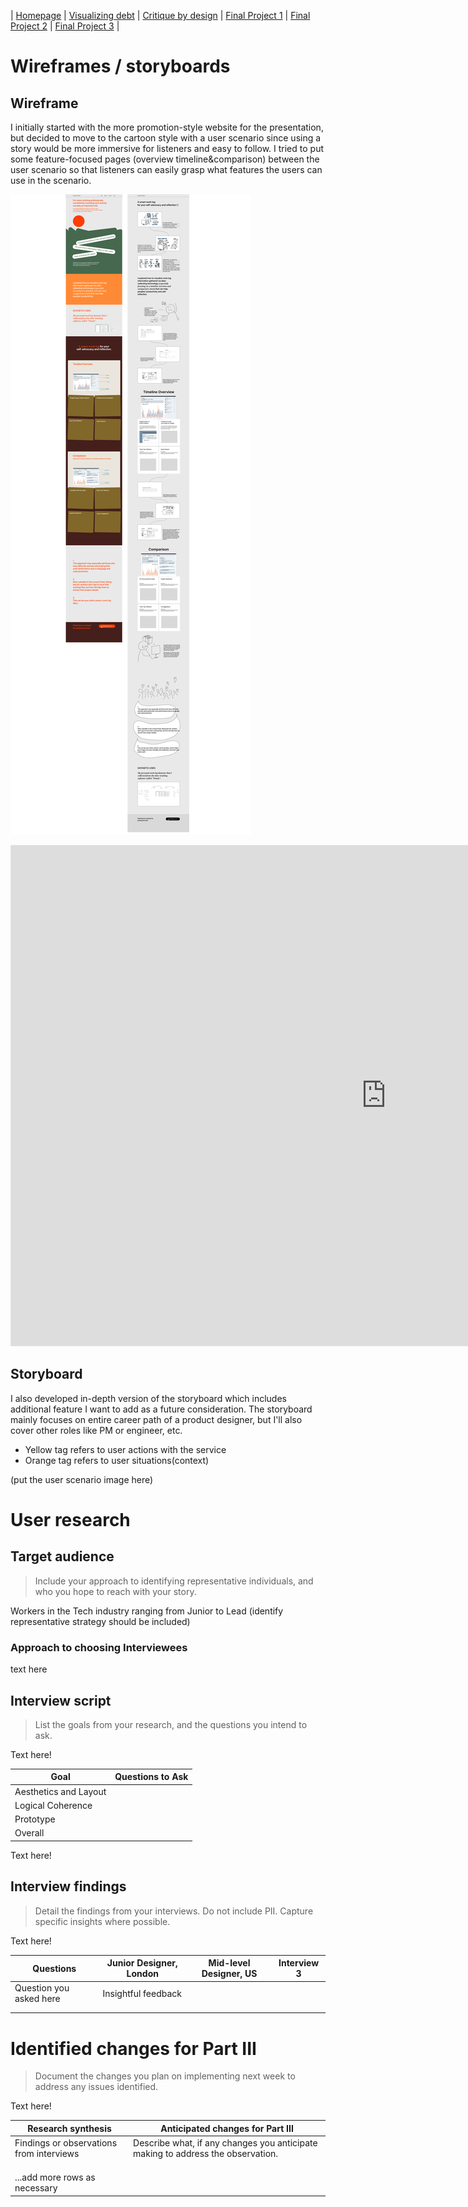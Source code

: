| [Homepage](https://yeonjin-park.github.io/portfolio/) | [Visualizing debt](/dataviz2.md) | [Critique by design](/dataviz3.md) | [Final Project 1](/final-1.md) | [Final Project 2](/final-2.md) | [Final Project 3](/final-3.md) |

# Wireframes / storyboards

## Wireframe
I initially started with the more promotion-style website for the presentation, but decided to move to the cartoon style with a user scenario since using a story would be more immersive for listeners and easy to follow. I tried to put some feature-focused pages (overview timeline&comparison) between the user scenario so that listeners can easily grasp what features the users can use in the scenario. 

![sketches-final](Sketches-final.png)

<iframe style="border: 1px solid rgba(0, 0, 0, 0.1);" width="1200" height="800" src="https://www.figma.com/embed?embed_host=share&url=https%3A%2F%2Fwww.figma.com%2Fproto%2F3Qlj7vQAxTVcJwJWexFUCq%2FData-Visualization-Class%3Fpage-id%3D176%253A6%26node-id%3D182%253A1108%26viewport%3D832%252C461%252C0.5%26scaling%3Dscale-down-width" allowfullscreen></iframe>

## Storyboard
I also developed in-depth version of the storyboard which includes additional feature I want to add as a future consideration. The storyboard mainly focuses on entire career path of a product designer, but I'll also cover other roles like PM or engineer, etc. 
- Yellow tag refers to user actions with the service
- Orange tag refers to user situations(context) 

(put the user scenario image here) 

# User research 

## Target audience
> Include your approach to identifying representative individuals, and who you hope to reach with your story. 

Workers in the Tech industry ranging from Junior to Lead (identify representative strategy should be included)

### Approach to choosing Interviewees
text here


## Interview script
> List the goals from your research, and the questions you intend to ask. 

Text here!

| Goal | Questions to Ask |
|------|------------------|
|   Aesthetics and Layout   |                  |
|   Logical Coherence   |                  |
|   Prototype   |                  |
|   Overall   |                  |


Text here!

## Interview findings
> Detail the findings from your interviews.  Do not include PII.  Capture specific insights where possible.

Text here!

| Questions               | Junior Designer, London | Mid-level Designer, US | Interview 3 |
|-------------------------|--------------------------------|-------------|-------------|
| Question you asked here | Insightful feedback            |             |             |
|                         |                                |             |             |
|                         |                                |             |             |


# Identified changes for Part III
> Document the changes you plan on implementing next week to address any issues identified.  

Text here!

| Research synthesis                       | Anticipated changes for Part III                                                |
|------------------------------------------|---------------------------------------------------------------------------------|
| Findings or observations from interviews | Describe what, if any changes you anticipate making to address the observation. |
|                                          |                                                                                 |
|                                          |                                                                                 |
|                                          |                                                                                 |
| ...add more rows as necessary            |                                                                                 |




